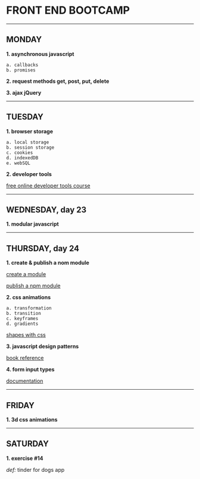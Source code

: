 # FRONT END BOOTCAMP
---

## MONDAY

**1. asynchronous javascript**

    a. callbacks
    b. promises

**2. request methods get, post, put, delete**

**3. ajax jQuery**

---
## TUESDAY

**1. browser storage**

    a. local storage
    b. session storage
    c. cookies
    d. indexedDB
    e. webSQL

**2. developer tools**

[free online developer tools course](https://www.codeschool.com/courses/discover-devtools)

---
##  WEDNESDAY, day 23

**1. modular javascript**

---
## THURSDAY, day 24

**1. create & publish a nom module**

[create a module](https://docs.npmjs.com/getting-started/creating-node-modules)

[publish a npm module](https://docs.npmjs.com/getting-started/publishing-npm-packages)

**2. css animations**

    a. transformation
    b. transition
    c. keyframes
    d. gradients

[shapes with css](https://css-tricks.com/examples/ShapesOfCSS/)

**3. javascript design patterns**

[book reference](https://addyosmani.com/resources/essentialjsdesignpatterns/book/#modulepatternjavascript)

**4. form input types**

[documentation](https://www.w3schools.com/html/html_form_input_types.asp)

---
## FRIDAY

**1. 3d css animations**

---
## SATURDAY

**1. exercise #14**

*def:* tinder for dogs app